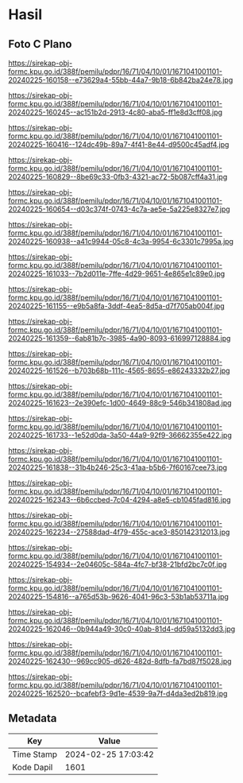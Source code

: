 # Hasil

## Foto C Plano

https://sirekap-obj-formc.kpu.go.id/388f/pemilu/pdpr/16/71/04/10/01/1671041001101-20240225-160158--e73629a4-55bb-44a7-9b18-6b842ba24e78.jpg

https://sirekap-obj-formc.kpu.go.id/388f/pemilu/pdpr/16/71/04/10/01/1671041001101-20240225-160245--ac151b2d-2913-4c80-aba5-ff1e8d3cff08.jpg

https://sirekap-obj-formc.kpu.go.id/388f/pemilu/pdpr/16/71/04/10/01/1671041001101-20240225-160416--124dc49b-89a7-4f41-8e44-d9500c45adf4.jpg

https://sirekap-obj-formc.kpu.go.id/388f/pemilu/pdpr/16/71/04/10/01/1671041001101-20240225-160829--8be69c33-0fb3-4321-ac72-5b087cff4a31.jpg

https://sirekap-obj-formc.kpu.go.id/388f/pemilu/pdpr/16/71/04/10/01/1671041001101-20240225-160654--d03c374f-0743-4c7a-ae5e-5a225e8327e7.jpg

https://sirekap-obj-formc.kpu.go.id/388f/pemilu/pdpr/16/71/04/10/01/1671041001101-20240225-160938--a41c9944-05c8-4c3a-9954-6c3301c7995a.jpg

https://sirekap-obj-formc.kpu.go.id/388f/pemilu/pdpr/16/71/04/10/01/1671041001101-20240225-161033--7b2d011e-7ffe-4d29-9651-4e865e1c89e0.jpg

https://sirekap-obj-formc.kpu.go.id/388f/pemilu/pdpr/16/71/04/10/01/1671041001101-20240225-161155--e9b5a8fa-3ddf-4ea5-8d5a-d7f705ab004f.jpg

https://sirekap-obj-formc.kpu.go.id/388f/pemilu/pdpr/16/71/04/10/01/1671041001101-20240225-161359--6ab81b7c-3985-4a90-8093-616997128884.jpg

https://sirekap-obj-formc.kpu.go.id/388f/pemilu/pdpr/16/71/04/10/01/1671041001101-20240225-161526--b703b68b-111c-4565-8655-e86243332b27.jpg

https://sirekap-obj-formc.kpu.go.id/388f/pemilu/pdpr/16/71/04/10/01/1671041001101-20240225-161623--2e390efc-1d00-4649-88c9-546b341808ad.jpg

https://sirekap-obj-formc.kpu.go.id/388f/pemilu/pdpr/16/71/04/10/01/1671041001101-20240225-161733--1e52d0da-3a50-44a9-92f9-36662355e422.jpg

https://sirekap-obj-formc.kpu.go.id/388f/pemilu/pdpr/16/71/04/10/01/1671041001101-20240225-161838--31b4b246-25c3-41aa-b5b6-7f60167cee73.jpg

https://sirekap-obj-formc.kpu.go.id/388f/pemilu/pdpr/16/71/04/10/01/1671041001101-20240225-162343--6b6ccbed-7c04-4294-a8e5-cb1045fad816.jpg

https://sirekap-obj-formc.kpu.go.id/388f/pemilu/pdpr/16/71/04/10/01/1671041001101-20240225-162234--27588dad-4f79-455c-ace3-850142312013.jpg

https://sirekap-obj-formc.kpu.go.id/388f/pemilu/pdpr/16/71/04/10/01/1671041001101-20240225-154934--2e04605c-584a-4fc7-bf38-21bfd2bc7c0f.jpg

https://sirekap-obj-formc.kpu.go.id/388f/pemilu/pdpr/16/71/04/10/01/1671041001101-20240225-154816--a765d53b-9626-4041-96c3-53b1ab53711a.jpg

https://sirekap-obj-formc.kpu.go.id/388f/pemilu/pdpr/16/71/04/10/01/1671041001101-20240225-162046--0b944a49-30c0-40ab-81d4-dd59a5132dd3.jpg

https://sirekap-obj-formc.kpu.go.id/388f/pemilu/pdpr/16/71/04/10/01/1671041001101-20240225-162430--969cc905-d626-482d-8dfb-fa7bd87f5028.jpg

https://sirekap-obj-formc.kpu.go.id/388f/pemilu/pdpr/16/71/04/10/01/1671041001101-20240225-162520--bcafebf3-9d1e-4539-9a7f-d4da3ed2b819.jpg


## Metadata

| Key        | Value               |
| ---------- | ------------------- |
| Time Stamp | 2024-02-25 17:03:42 |
| Kode Dapil | 1601                |



